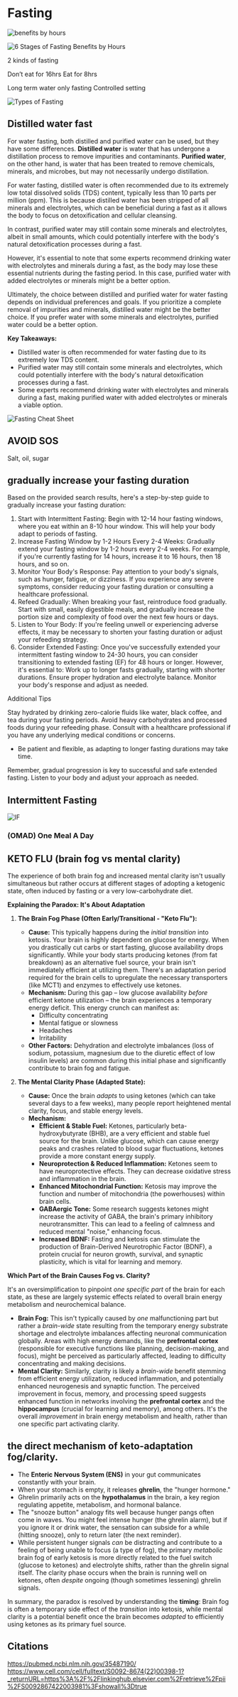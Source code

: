 # Fasting

![benefits by hours](static/fasting-9.png)

![6 Stages of Fasting Benefits by Hours](static/fasting-8.png)

2 kinds of fasting

Don’t eat for 16hrs
Eat for 8hrs

Long term water only fasting
Controlled setting

![Types of Fasting](static/fasting-4.png)

## Distilled water fast

For water fasting, both distilled and purified water can be used, but they have some differences. **Distilled water** is water that has undergone a distillation process to remove impurities and contaminants. **Purified water**, on the other hand, is water that has been treated to remove chemicals, minerals, and microbes, but may not necessarily undergo distillation.

For water fasting, distilled water is often recommended due to its extremely low total dissolved solids (TDS) content, typically less than 10 parts per million (ppm). This is because distilled water has been stripped of all minerals and electrolytes, which can be beneficial during a fast as it allows the body to focus on detoxification and cellular cleansing.

In contrast, purified water may still contain some minerals and electrolytes, albeit in small amounts, which could potentially interfere with the body's natural detoxification processes during a fast.

However, it's essential to note that some experts recommend drinking water with electrolytes and minerals during a fast, as the body may lose these essential nutrients during the fasting period. In this case, purified water with added electrolytes or minerals might be a better option.

Ultimately, the choice between distilled and purified water for water fasting depends on individual preferences and goals. If you prioritize a complete removal of impurities and minerals, distilled water might be the better choice. If you prefer water with some minerals and electrolytes, purified water could be a better option.

**Key Takeaways:**

* Distilled water is often recommended for water fasting due to its extremely low TDS content.
* Purified water may still contain some minerals and electrolytes, which could potentially interfere with the body's natural detoxification processes during a fast.
* Some experts recommend drinking water with electrolytes and minerals during a fast, making purified water with added electrolytes or minerals a viable option.

![Fasting Cheat Sheet](static/fasting-3.png)

## AVOID SOS

Salt, oil, sugar

## gradually increase your fasting duration

Based on the provided search results, here's a step-by-step guide to gradually increase your fasting duration:

1. Start with Intermittent Fasting: Begin with 12-14 hour fasting windows, where you eat within an 8-10 hour window. This will help your body adapt to periods of fasting.
2. Increase Fasting Window by 1-2 Hours Every 2-4 Weeks: Gradually extend your fasting window by 1-2 hours every 2-4 weeks. For example, if you're currently fasting for 14 hours, increase it to 16 hours, then 18 hours, and so on.
3. Monitor Your Body's Response: Pay attention to your body's signals, such as hunger, fatigue, or dizziness. If you experience any severe symptoms, consider reducing your fasting duration or consulting a healthcare professional.
4. Refeed Gradually: When breaking your fast, reintroduce food gradually. Start with small, easily digestible meals, and gradually increase the portion size and complexity of food over the next few hours or days.
5. Listen to Your Body: If you're feeling unwell or experiencing adverse effects, it may be necessary to shorten your fasting duration or adjust your refeeding strategy.
6. Consider Extended Fasting: Once you've successfully extended your intermittent fasting window to 24-30 hours, you can consider transitioning to extended fasting (EF) for 48 hours or longer. However, it's essential to:
  Work up to longer fasts gradually, starting with shorter durations.
  Ensure proper hydration and electrolyte balance.
  Monitor your body's response and adjust as needed.

Additional Tips

 Stay hydrated by drinking zero-calorie fluids like water, black coffee, and tea during your fasting periods.
 Avoid heavy carbohydrates and processed foods during your refeeding phase.
 Consult with a healthcare professional if you have any underlying medical conditions or concerns.

* Be patient and flexible, as adapting to longer fasting durations may take time.

Remember, gradual progression is key to successful and safe extended fasting. Listen to your body and adjust your approach as needed.

## Intermittent Fasting

![IF](static/fasting-2.png)

### (OMAD) One Meal A Day

## KETO FLU (brain fog vs mental clarity)

The experience of both brain fog and increased mental clarity isn't usually simultaneous but rather occurs at different stages of adopting a ketogenic state, often induced by fasting or a very low-carbohydrate diet.

**Explaining the Paradox: It's About Adaptation**

1.  **The Brain Fog Phase (Often Early/Transitional - "Keto Flu"):**
    * **Cause:** This typically happens during the *initial transition* into ketosis. Your brain is highly dependent on glucose for energy. When you drastically cut carbs or start fasting, glucose availability drops significantly. While your body starts producing ketones (from fat breakdown) as an alternative fuel source, your brain isn't immediately efficient at utilizing them. There's an adaptation period required for the brain cells to upregulate the necessary transporters (like MCT1) and enzymes to effectively use ketones.
    * **Mechanism:** During this gap – low glucose availability *before* efficient ketone utilization – the brain experiences a temporary energy deficit. This energy crunch can manifest as:
        * Difficulty concentrating
        * Mental fatigue or slowness
        * Headaches
        * Irritability
    * **Other Factors:** Dehydration and electrolyte imbalances (loss of sodium, potassium, magnesium due to the diuretic effect of low insulin levels) are common during this initial phase and significantly contribute to brain fog and fatigue.

2.  **The Mental Clarity Phase (Adapted State):**
    * **Cause:** Once the brain *adapts* to using ketones (which can take several days to a few weeks), many people report heightened mental clarity, focus, and stable energy levels.
    * **Mechanism:**
        * **Efficient & Stable Fuel:** Ketones, particularly beta-hydroxybutyrate (BHB), are a very efficient and stable fuel source for the brain. Unlike glucose, which can cause energy peaks and crashes related to blood sugar fluctuations, ketones provide a more constant energy supply.
        * **Neuroprotection & Reduced Inflammation:** Ketones seem to have neuroprotective effects. They can decrease oxidative stress and inflammation in the brain.
        * **Enhanced Mitochondrial Function:** Ketosis may improve the function and number of mitochondria (the powerhouses) within brain cells.
        * **GABAergic Tone:** Some research suggests ketones might increase the activity of GABA, the brain's primary inhibitory neurotransmitter. This can lead to a feeling of calmness and reduced mental "noise," enhancing focus.
        * **Increased BDNF:** Fasting and ketosis can stimulate the production of Brain-Derived Neurotrophic Factor (BDNF), a protein crucial for neuron growth, survival, and synaptic plasticity, which is vital for learning and memory.

**Which Part of the Brain Causes Fog vs. Clarity?**

It's an oversimplification to pinpoint *one specific part* of the brain for each state, as these are largely systemic effects related to overall brain energy metabolism and neurochemical balance.

* **Brain Fog:** This isn't typically caused by *one* malfunctioning part but rather a *brain-wide* state resulting from the temporary energy substrate shortage and electrolyte imbalances affecting neuronal communication globally. Areas with high energy demands, like the **prefrontal cortex** (responsible for executive functions like planning, decision-making, and focus), might be perceived as particularly affected, leading to difficulty concentrating and making decisions.
* **Mental Clarity:** Similarly, clarity is likely a *brain-wide* benefit stemming from efficient energy utilization, reduced inflammation, and potentially enhanced neurogenesis and synaptic function. The perceived improvement in focus, memory, and processing speed suggests enhanced function in networks involving the **prefrontal cortex** and the **hippocampus** (crucial for learning and memory), among others. It's the overall *improvement* in brain energy metabolism and health, rather than one specific part activating clarity.

## the direct mechanism of keto-adaptation fog/clarity.

* The **Enteric Nervous System (ENS)** in your gut communicates constantly with your brain.
* When your stomach is empty, it releases **ghrelin**, the "hunger hormone."
* Ghrelin primarily acts on the **hypothalamus** in the brain, a key region regulating appetite, metabolism, and hormonal balance.
* The "snooze button" analogy fits well because hunger pangs often come in waves. You might feel intense hunger (the ghrelin alarm), but if you ignore it or drink water, the sensation can subside for a while (hitting snooze), only to return later (the next reminder).
* While persistent hunger signals *can* be distracting and contribute to a feeling of being unable to focus (a type of fog), the primary *metabolic* brain fog of early ketosis is more directly related to the fuel switch (glucose to ketones) and electrolyte shifts, rather than the ghrelin signal itself. The clarity phase occurs when the brain is running well on ketones, often *despite* ongoing (though sometimes lessening) ghrelin signals.

In summary, the paradox is resolved by understanding the **timing**: Brain fog is often a temporary side effect of the *transition* into ketosis, while mental clarity is a potential benefit once the brain becomes *adapted* to efficiently using ketones as its primary fuel source.

## Citations

<https://pubmed.ncbi.nlm.nih.gov/35487190/>
<https://www.cell.com/cell/fulltext/S0092-8674(22)00398-1?_returnURL=https%3A%2F%2Flinkinghub.elsevier.com%2Fretrieve%2Fpii%2FS0092867422003981%3Fshowall%3Dtrue>
